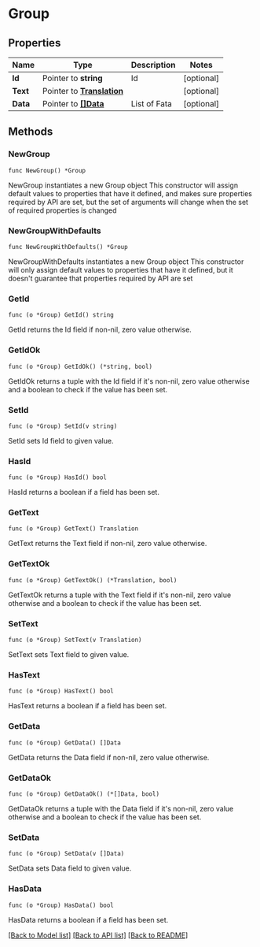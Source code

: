 # Group

## Properties

Name | Type | Description | Notes
------------ | ------------- | ------------- | -------------
**Id** | Pointer to **string** | Id | [optional] 
**Text** | Pointer to [**Translation**](Translation.md) |  | [optional] 
**Data** | Pointer to [**[]Data**](Data.md) | List of Fata | [optional] 

## Methods

### NewGroup

`func NewGroup() *Group`

NewGroup instantiates a new Group object
This constructor will assign default values to properties that have it defined,
and makes sure properties required by API are set, but the set of arguments
will change when the set of required properties is changed

### NewGroupWithDefaults

`func NewGroupWithDefaults() *Group`

NewGroupWithDefaults instantiates a new Group object
This constructor will only assign default values to properties that have it defined,
but it doesn't guarantee that properties required by API are set

### GetId

`func (o *Group) GetId() string`

GetId returns the Id field if non-nil, zero value otherwise.

### GetIdOk

`func (o *Group) GetIdOk() (*string, bool)`

GetIdOk returns a tuple with the Id field if it's non-nil, zero value otherwise
and a boolean to check if the value has been set.

### SetId

`func (o *Group) SetId(v string)`

SetId sets Id field to given value.

### HasId

`func (o *Group) HasId() bool`

HasId returns a boolean if a field has been set.

### GetText

`func (o *Group) GetText() Translation`

GetText returns the Text field if non-nil, zero value otherwise.

### GetTextOk

`func (o *Group) GetTextOk() (*Translation, bool)`

GetTextOk returns a tuple with the Text field if it's non-nil, zero value otherwise
and a boolean to check if the value has been set.

### SetText

`func (o *Group) SetText(v Translation)`

SetText sets Text field to given value.

### HasText

`func (o *Group) HasText() bool`

HasText returns a boolean if a field has been set.

### GetData

`func (o *Group) GetData() []Data`

GetData returns the Data field if non-nil, zero value otherwise.

### GetDataOk

`func (o *Group) GetDataOk() (*[]Data, bool)`

GetDataOk returns a tuple with the Data field if it's non-nil, zero value otherwise
and a boolean to check if the value has been set.

### SetData

`func (o *Group) SetData(v []Data)`

SetData sets Data field to given value.

### HasData

`func (o *Group) HasData() bool`

HasData returns a boolean if a field has been set.


[[Back to Model list]](../README.md#documentation-for-models) [[Back to API list]](../README.md#documentation-for-api-endpoints) [[Back to README]](../README.md)


